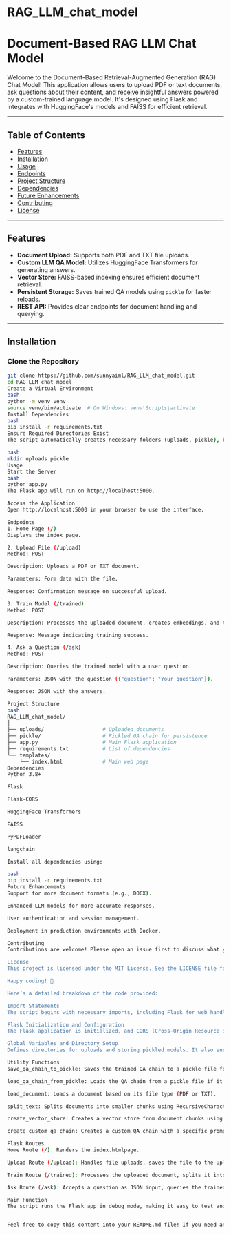 # RAG_LLM_chat_model

# Document-Based RAG LLM Chat Model

Welcome to the Document-Based Retrieval-Augmented Generation (RAG) Chat Model! This application allows users to upload PDF or text documents, ask questions about their content, and receive insightful answers powered by a custom-trained language model. It's designed using Flask and integrates with HuggingFace's models and FAISS for efficient retrieval.

---

## Table of Contents

- [Features](#features)
- [Installation](#installation)
- [Usage](#usage)
- [Endpoints](#endpoints)
- [Project Structure](#project-structure)
- [Dependencies](#dependencies)
- [Future Enhancements](#future-enhancements)
- [Contributing](#contributing)
- [License](#license)

---

## Features

- **Document Upload:** Supports both PDF and TXT file uploads.
- **Custom LLM QA Model:** Utilizes HuggingFace Transformers for generating answers.
- **Vector Store:** FAISS-based indexing ensures efficient document retrieval.
- **Persistent Storage:** Saves trained QA models using `pickle` for faster reloads.
- **REST API:** Provides clear endpoints for document handling and querying.

---

## Installation

### Clone the Repository

```bash
git clone https://github.com/sunnyaiml/RAG_LLM_chat_model.git
cd RAG_LLM_chat_model
Create a Virtual Environment
bash
python -m venv venv
source venv/bin/activate  # On Windows: venv\Scripts\activate
Install Dependencies
bash
pip install -r requirements.txt
Ensure Required Directories Exist
The script automatically creates necessary folders (uploads, pickle), but you can manually create them:

bash
mkdir uploads pickle
Usage
Start the Server
bash
python app.py
The Flask app will run on http://localhost:5000.

Access the Application
Open http://localhost:5000 in your browser to use the interface.

Endpoints
1. Home Page (/)
Displays the index page.

2. Upload File (/upload)
Method: POST

Description: Uploads a PDF or TXT document.

Parameters: Form data with the file.

Response: Confirmation message on successful upload.

3. Train Model (/trained)
Method: POST

Description: Processes the uploaded document, creates embeddings, and trains the QA model.

Response: Message indicating training success.

4. Ask a Question (/ask)
Method: POST

Description: Queries the trained model with a user question.

Parameters: JSON with the question ({"question": "Your question"}).

Response: JSON with the answers.

Project Structure
bash
RAG_LLM_chat_model/
│
├── uploads/                   # Uploaded documents
├── pickle/                    # Pickled QA chain for persistence
├── app.py                     # Main Flask application
├── requirements.txt           # List of dependencies
└── templates/
    └── index.html             # Main web page
Dependencies
Python 3.8+

Flask

Flask-CORS

HuggingFace Transformers

FAISS

PyPDFLoader

langchain

Install all dependencies using:

bash
pip install -r requirements.txt
Future Enhancements
Support for more document formats (e.g., DOCX).

Enhanced LLM models for more accurate responses.

User authentication and session management.

Deployment in production environments with Docker.

Contributing
Contributions are welcome! Please open an issue first to discuss what you'd like to change. Ensure your code follows the existing style guidelines and passes all tests.

License
This project is licensed under the MIT License. See the LICENSE file for details.

Happy coding! 🚀

Here’s a detailed breakdown of the code provided:

Import Statements
The script begins with necessary imports, including Flask for web handling, langchain for text processing, and HuggingFace for leveraging pre-trained language models.

Flask Initialization and Configuration
The Flask application is initialized, and CORS (Cross-Origin Resource Sharing) is enabled to allow cross-origin requests.

Global Variables and Directory Setup
Defines directories for uploads and storing pickled models. It also ensures these directories are created if they don't exist.

Utility Functions
save_qa_chain_to_pickle: Saves the trained QA chain to a pickle file for persistence.

load_qa_chain_from_pickle: Loads the QA chain from a pickle file if it exists.

load_document: Loads a document based on its file type (PDF or TXT).

split_text: Splits documents into smaller chunks using RecursiveCharacterTextSplitter.

create_vector_store: Creates a vector store from document chunks using FAISS and HuggingFaceEmbeddings.

create_custom_qa_chain: Creates a custom QA chain with a specific prompt template.

Flask Routes
Home Route (/): Renders the index.htmlpage.

Upload Route (/upload): Handles file uploads, saves the file to the uploads directory, and cleans up previous uploads.

Train Route (/trained): Processes the uploaded document, splits it into chunks, creates a vector store, and trains the QA model.

Ask Route (/ask): Accepts a question as JSON input, queries the trained model, and returns the answer.

Main Function
The script runs the Flask app in debug mode, making it easy to test and develop locally.


Feel free to copy this content into your README.md file! If you need any further modifications, just let me know!
